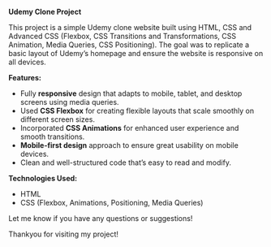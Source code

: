 **Udemy Clone Project**

This project is a simple Udemy clone website built using HTML, CSS and Advanced CSS (Flexbox, CSS Transitions and Transformations, CSS Animation, Media Queries, CSS Positioning). The goal was to replicate a basic layout of Udemy’s homepage and ensure the website is responsive on all devices.

**Features:**
- Fully **responsive** design that adapts to mobile, tablet, and desktop screens using media queries.
- Used **CSS Flexbox** for creating flexible layouts that scale smoothly on different screen sizes.
- Incorporated **CSS Animations** for enhanced user experience and smooth transitions.
- **Mobile-first design** approach to ensure great usability on mobile devices.
- Clean and well-structured code that’s easy to read and modify.

**Technologies Used:**
- HTML
- CSS (Flexbox, Animations, Positioning, Media Queries)
  
Let me know if you have any questions or suggestions!

Thankyou for visiting my project!
